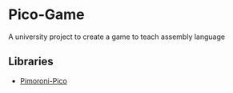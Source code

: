 # Pico-Game
A university project to create a game to teach assembly language 


## Libraries
 * [Pimoroni-Pico]("https://github.com/pimoroni/pimoroni-pico")
